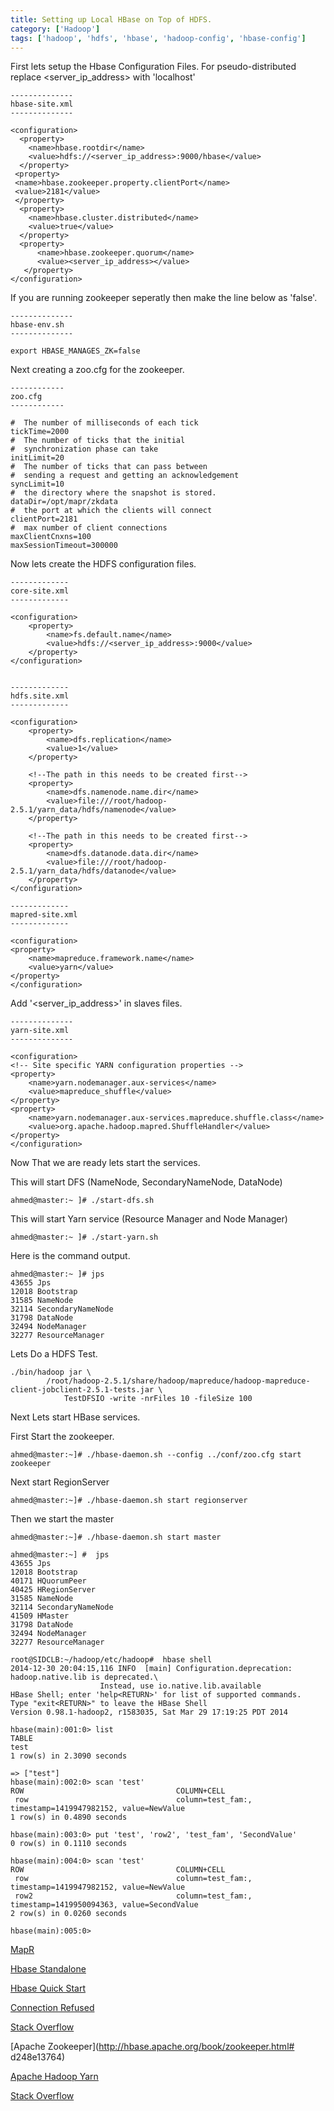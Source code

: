 ```yaml
---
title: Setting up Local HBase on Top of HDFS.
category: ['Hadoop']
tags: ['hadoop', 'hdfs', 'hbase', 'hadoop-config', 'hbase-config']
---
```


First lets setup the Hbase Configuration Files. For pseudo-distributed replace <server_ip_address> with 'localhost'

    --------------
    hbase-site.xml
    --------------

	<configuration>
	  <property>
		<name>hbase.rootdir</name>
		<value>hdfs://<server_ip_address>:9000/hbase</value>
	  </property>
	 <property>
	 <name>hbase.zookeeper.property.clientPort</name>
	 <value>2181</value>
	 </property>
	  <property>
		<name>hbase.cluster.distributed</name>
		<value>true</value>
	  </property>
	  <property>
		  <name>hbase.zookeeper.quorum</name>
		  <value><server_ip_address></value>
	   </property>
	</configuration>


If  you are running zookeeper seperatly then make the line below as 'false'.
    
    --------------
    hbase-env.sh
    --------------

	export HBASE_MANAGES_ZK=false


Next creating a zoo.cfg for the zookeeper.

    ------------
    zoo.cfg
    ------------

	#  The number of milliseconds of each tick
	tickTime=2000
	#  The number of ticks that the initial
	#  synchronization phase can take
	initLimit=20
	#  The number of ticks that can pass between
	#  sending a request and getting an acknowledgement
	syncLimit=10
	#  the directory where the snapshot is stored.
	dataDir=/opt/mapr/zkdata
	#  the port at which the clients will connect
	clientPort=2181
	#  max number of client connections
	maxClientCnxns=100
	maxSessionTimeout=300000

Now lets create the HDFS configuration files.

    -------------
    core-site.xml
    -------------

	<configuration>
		<property>
			<name>fs.default.name</name>
			<value>hdfs://<server_ip_address>:9000</value>
		</property>
	</configuration>


    -------------
    hdfs.site.xml
    -------------

	<configuration>
		<property>
			<name>dfs.replication</name>
			<value>1</value>
		</property>

		<!--The path in this needs to be created first-->
		<property>
			<name>dfs.namenode.name.dir</name>
			<value>file:///root/hadoop-2.5.1/yarn_data/hdfs/namenode</value>
		</property>

		<!--The path in this needs to be created first-->
		<property>
			<name>dfs.datanode.data.dir</name>
			<value>file:///root/hadoop-2.5.1/yarn_data/hdfs/datanode</value>
		</property>
	</configuration>

    -------------
    mapred-site.xml
    -------------
	
	<configuration>
	<property>
		<name>mapreduce.framework.name</name>
		<value>yarn</value>
	</property>
	</configuration>


Add '<server_ip_address>' in slaves files.


    --------------
    yarn-site.xml
    --------------

	<configuration>
	<!-- Site specific YARN configuration properties -->
	<property>
		<name>yarn.nodemanager.aux-services</name>
		<value>mapreduce_shuffle</value>
	</property>
	<property>
		<name>yarn.nodemanager.aux-services.mapreduce.shuffle.class</name>
		<value>org.apache.hadoop.mapred.ShuffleHandler</value>
	</property>
	</configuration>


Now That we are ready lets start the services.

This will start DFS (NameNode, SecondaryNameNode, DataNode)

	ahmed@master:~ ]# ./start-dfs.sh

This will start Yarn service (Resource Manager and Node Manager)
	
	ahmed@master:~ ]# ./start-yarn.sh

Here is the command output.

	ahmed@master:~ ]# jps
	43655 Jps
	12018 Bootstrap
	31585 NameNode
	32114 SecondaryNameNode
	31798 DataNode
	32494 NodeManager
	32277 ResourceManager

Lets Do a HDFS Test.

	./bin/hadoop jar \
            /root/hadoop-2.5.1/share/hadoop/mapreduce/hadoop-mapreduce-client-jobclient-2.5.1-tests.jar \
                TestDFSIO -write -nrFiles 10 -fileSize 100


Next Lets start HBase services.

First Start the zookeeper.

	ahmed@master:~]# ./hbase-daemon.sh --config ../conf/zoo.cfg start zookeeper

Next start RegionServer

	ahmed@master:~]# ./hbase-daemon.sh start regionserver

Then we start the master

	ahmed@master:~]# ./hbase-daemon.sh start master

	ahmed@master:~] #  jps
	43655 Jps
	12018 Bootstrap
	40171 HQuorumPeer
	40425 HRegionServer
	31585 NameNode
	32114 SecondaryNameNode
	41509 HMaster
	31798 DataNode
	32494 NodeManager
	32277 ResourceManager

	root@SIDCLB:~/hadoop/etc/hadoop#  hbase shell
	2014-12-30 20:04:15,116 INFO  [main] Configuration.deprecation: hadoop.native.lib is deprecated.\
                        Instead, use io.native.lib.available
	HBase Shell; enter 'help<RETURN>' for list of supported commands.
	Type "exit<RETURN>" to leave the HBase Shell
	Version 0.98.1-hadoop2, r1583035, Sat Mar 29 17:19:25 PDT 2014

	hbase(main):001:0> list
	TABLE
	test
	1 row(s) in 2.3090 seconds

	=> ["test"]
	hbase(main):002:0> scan 'test'
	ROW                                  COLUMN+CELL
	 row                                 column=test_fam:, timestamp=1419947982152, value=NewValue
	1 row(s) in 0.4890 seconds

	hbase(main):003:0> put 'test', 'row2', 'test_fam', 'SecondValue'
	0 row(s) in 0.1110 seconds

	hbase(main):004:0> scan 'test'
	ROW                                  COLUMN+CELL
	 row                                 column=test_fam:, timestamp=1419947982152, value=NewValue
	 row2                                column=test_fam:, timestamp=1419950094363, value=SecondValue
	2 row(s) in 0.0260 seconds

	hbase(main):005:0>


[MapR](http://answers.mapr.com/questions/2514/hbase-code-is-not-running-java-net-connectexception.html)

[Hbase Standalone](http://hbase.apache.org/book/standalone_dist.html)

[Hbase Quick Start](http://hbase.apache.org/book/quickstart.html)

[Connection Refused](http://wiki.apache.org/hadoop/ConnectionRefused)

[Stack Overflow](http://stackoverflow.com/questions/22663484/get-error-cant-get-master-address-from-zookeeper-znode-data-null-when-us)

[Apache Zookeeper](http://hbase.apache.org/book/zookeeper.html# d248e13764)

[Apache Hadoop Yarn](http://hadoop.apache.org/docs/r2.3.0/hadoop-yarn/hadoop-yarn-site/YARN.html)

[Stack Overflow](http://stackoverflow.com/questions/24207493/hbase-on-hortonworks-hdp-sandbox-cant-get-master-address-from-zookeeper)



